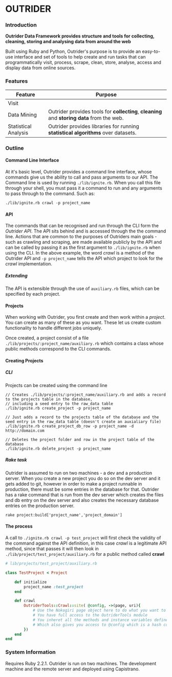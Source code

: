 # OUTRIDER

### Introduction

**Outrider Data Framework provides structure and tools for collecting, cleaning, storing and analysing data from around the web** 

Built using Ruby and Python, Outrider's purpose is to provide an easy-to-use interface and set of tools to help create and run tasks that can programmatically visit, process, scrape, clean, store, analyse, access and display data from online sources. 

### Features

| Feature | Purpose |
| ------- | ------- |
Visit | 
Data Mining | Outrider provides tools for **collecting**, **cleaning** and **storing data** from the web. 
Statistical Analysis | Outrider provides libraries for running **statistical algorithms** over datasets.
	


### Outline 
#### Command Line Interface
At it's basic level, Outrider provides a command line interface, whose commands give us the ability to call and pass arguments to our API. The Command line is used by running `./lib/ignite.rb`. When you call this file through your shell, you must pass it a command to run and any arguments to pass through to the command. Such as:

```shell
./lib/ignite.rb crawl -p project_name
```

#### API
The commands that can be recognised and run through the CLI form the *Outrider API*. The API sits behind and is accessed through the the command line. Actions that are common to the purposes of Outriders main goals - such as crawling and scraping, are made available publicly by the API and can be called by passing it as the first argument to `./lib/ignite.rb` when using the CLI. In the above example, the word *crawl* is a method of the Outrider API and `-p project_name` tells the API which project to look for the *crawl* implementation.

##### Extending
The API is extensible through the use of `auxiliary.rb` files, which can be specified by each project.

#### Projects
When working with Outrider, you first create and then work within a *project*. You can create as many of these as you want. These let us create custom functionality to handle different jobs uniquely.

Once created, a project consist of a file `./lib/projects/:project_name/auxiliary.rb` which contains a class whose public methods correspond to the CLI commands. 

#### Creating Projects
##### CLI
Projects can be created using the command line
``` shell 
// Creates ./lib/projects/:project_name/auxiliary.rb and adds a record to the projects table in the database, 
// including a seed entry to the raw_data table
./lib/ignite.rb create_project -p project_name

// Just adds a record to the projects table of the database and the seed entry in the raw_data table (doesn't create an auxialiary file)
./lib/ignite.rb create_project_db_row -p project_name -d http://domain.com

// Deletes the project folder and row in the project table of the database
./lib/ignite.rb delete_project -p project_name
```

##### Rake task
Outrider is assumed to run on two machines - a dev and a production server. When you create a new project you do so on the dev server and it gets added to git, however in order to make a project runnable in production, there must be some entries in the database for that. Outrider has a rake command that is run from the dev server which creates the files and db entry on the dev server and also creates the necessary database entries on the production server. 

```shell
rake project:build['project_name','project_domain']
```


#### The process
A call to `./ignite.rb crawl -p test_project` will first check the validity of the command against the API definition, in this case *crawl* is a legitimate API method, since that passes it will then look in `./lib/project/test_project/auxiliary.rb` for a public method called **crawl**
```ruby
# lib/projects/test_project/auxiliary.rb

class TestProject < Project

	def initialize
		project_name :test_project
	end

	def crawl
		OutriderTools::Crawl::site( @config, ->(page, uri){
      		# Use the Nokogiri page object here to do what you want to each page
			# You have full access to the OutriderTools module
			# You inheret all the methods and instance variables defined in the global Project class
			# Which also gives you access to @config which is a hash containing :id, :title and :domain of the project
    	})
	end
end
```



### System Information
Requires Ruby 2.2.1. Outrider is run on two machines. The development machine and the remote server and deployed using Capistrano. 




